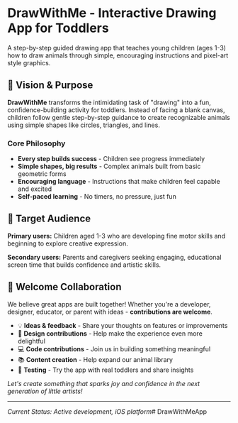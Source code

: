 # DrawWithMe - Interactive Drawing App for Toddlers

A step-by-step guided drawing app that teaches young children (ages 1-3) how to draw animals through simple, encouraging instructions and pixel-art style graphics.

## 🎯 Vision & Purpose

**DrawWithMe** transforms the intimidating task of "drawing" into a fun, confidence-building activity for toddlers. Instead of facing a blank canvas, children follow gentle step-by-step guidance to create recognizable animals using simple shapes like circles, triangles, and lines.

### Core Philosophy
- **Every step builds success** - Children see progress immediately
- **Simple shapes, big results** - Complex animals built from basic geometric forms
- **Encouraging language** - Instructions that make children feel capable and excited
- **Self-paced learning** - No timers, no pressure, just fun

## 🎯 Target Audience

**Primary users:** Children aged 1-3 who are developing fine motor skills and beginning to explore creative expression.

**Secondary users:** Parents and caregivers seeking engaging, educational screen time that builds confidence and artistic skills.

## 🤝 Welcome Collaboration

We believe great apps are built together! Whether you're a developer, designer, educator, or parent with ideas - **contributions are welcome**.

- 💡 **Ideas & feedback** - Share your thoughts on features or improvements
- 🎨 **Design contributions** - Help make the experience even more delightful  
- 💻 **Code contributions** - Join us in building something meaningful
- 📚 **Content creation** - Help expand our animal library
- 🧪 **Testing** - Try the app with real toddlers and share insights

*Let's create something that sparks joy and confidence in the next generation of little artists!*

---

*Current Status: Active development, iOS platform*# DrawWithMeApp
